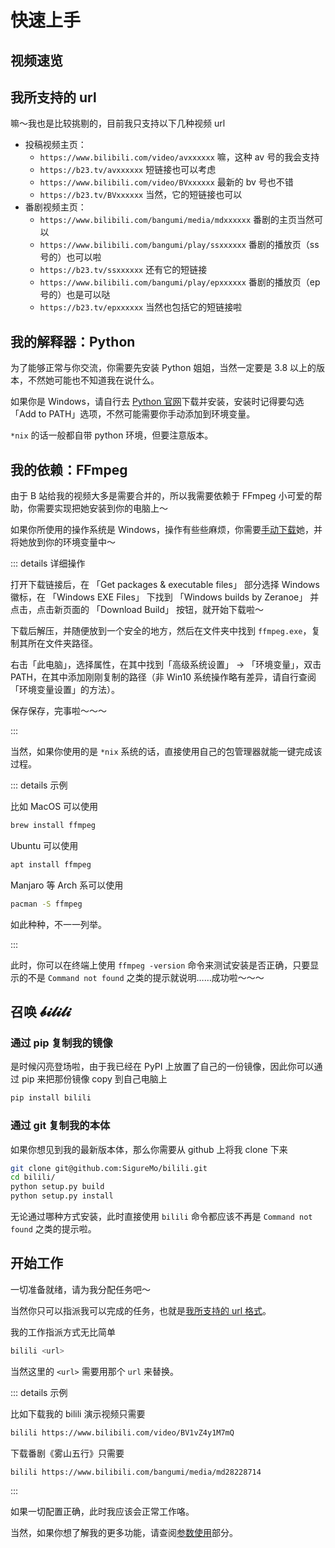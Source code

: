 # 快速上手

## 视频速览

<BililiPlayer bvid="BV1vZ4y1M7mQ" cid="222200470" :page=2 />

## 我所支持的 url

嘛～我也是比较挑剔的，目前我只支持以下几种视频 url

-  投稿视频主页：
   -  `https://www.bilibili.com/video/avxxxxxx` 嘛，这种 av 号的我会支持
   -  `https://b23.tv/avxxxxxx` 短链接也可以考虑
   -  `https://www.bilibili.com/video/BVxxxxxx` 最新的 bv 号也不错
   -  `https://b23.tv/BVxxxxxx` 当然，它的短链接也可以
-  番剧视频主页：
   -  `https://www.bilibili.com/bangumi/media/mdxxxxxx` 番剧的主页当然可以
   -  `https://www.bilibili.com/bangumi/play/ssxxxxxx` 番剧的播放页（ss 号的）也可以啦
   -  `https://b23.tv/ssxxxxxx` 还有它的短链接
   -  `https://www.bilibili.com/bangumi/play/epxxxxxx` 番剧的播放页（ep 号的）也是可以哒
   -  `https://b23.tv/epxxxxxx` 当然也包括它的短链接啦

## 我的解释器：Python <Badge type="tip" text="3.8+"/>

为了能够正常与你交流，你需要先安装 Python 姐姐，当然一定要是 3.8 以上的版本，不然她可能也不知道我在说什么。

如果你是 Windows，请自行去 [Python 官网](https://www.python.org/)下载并安装，安装时记得要勾选 「Add to PATH」选项，不然可能需要你手动添加到环境变量。

`*nix` 的话一般都自带 python 环境，但要注意版本。

## 我的依赖：FFmpeg

由于 B 站给我的视频大多是需要合并的，所以我需要依赖于 FFmpeg 小可爱的帮助，你需要实现把她安装到你的电脑上～

如果你所使用的操作系统是 Windows，操作有些些麻烦，你需要[手动下载](https://ffmpeg.org/download.html)她，并将她放到你的环境变量中～

::: details 详细操作

打开下载链接后，在 「Get packages & executable files」 部分选择 Windows 徽标，在 「Windows EXE Files」 下找到 「Windows builds by Zeranoe」 并点击，点击新页面的 「Download Build」 按钮，就开始下载啦～

下载后解压，并随便放到一个安全的地方，然后在文件夹中找到 `ffmpeg.exe`，复制其所在文件夹路径。

右击「此电脑」，选择属性，在其中找到「高级系统设置」 → 「环境变量」，双击 PATH，在其中添加刚刚复制的路径（非 Win10 系统操作略有差异，请自行查阅「环境变量设置」的方法）。

保存保存，完事啦～～～

:::

当然，如果你使用的是 `*nix` 系统的话，直接使用自己的包管理器就能一键完成该过程。

::: details 示例

比如 MacOS 可以使用

```bash
brew install ffmpeg
```

Ubuntu 可以使用

```bash
apt install ffmpeg
```

Manjaro 等 Arch 系可以使用

```bash
pacman -S ffmpeg
```

如此种种，不一一列举。

:::

此时，你可以在终端上使用 `ffmpeg -version` 命令来测试安装是否正确，只要显示的不是 `Command not found` 之类的提示就说明……成功啦～～～

## 召唤 𝓫𝓲𝓵𝓲𝓵𝓲

### 通过 pip 复制我的镜像

是时候闪亮登场啦，由于我已经在 PyPI 上放置了自己的一份镜像，因此你可以通过 pip 来把那份镜像 copy 到自己电脑上

```bash
pip install bilili
```

### 通过 git 复制我的本体

如果你想见到我的最新版本体，那么你需要从 github 上将我 clone 下来

```bash
git clone git@github.com:SigureMo/bilili.git
cd bilili/
python setup.py build
python setup.py install
```

无论通过哪种方式安装，此时直接使用 `bilili` 命令都应该不再是 `Command not found` 之类的提示啦。

## 开始工作

一切准备就绪，请为我分配任务吧～

当然你只可以指派我可以完成的任务，也就是[我所支持的 url 格式](#我所支持的-url)。

我的工作指派方式无比简单

```bash
bilili <url>
```

当然这里的 `<url>` 需要用那个 `url` 来替换。

::: details 示例

比如下载我的 bilili 演示视频只需要

```bash
bilili https://www.bilibili.com/video/BV1vZ4y1M7mQ
```

下载番剧《雾山五行》只需要

```bash
bilili https://www.bilibili.com/bangumi/media/md28228714
```

:::

如果一切配置正确，此时我应该会正常工作咯。

当然，如果你想了解我的更多功能，请查阅[参数使用](../cli/)部分。
